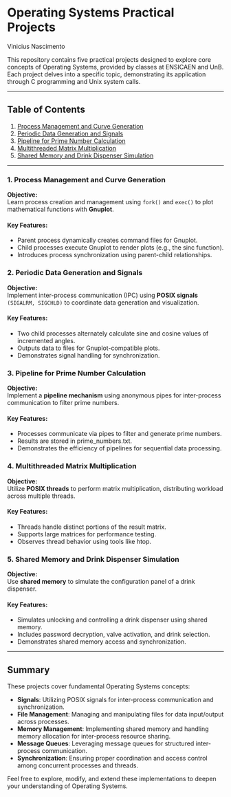 # Operating Systems Practical Projects
Vinicius Nascimento <br>

This repository contains five practical projects designed to explore core concepts of Operating Systems, provided by classes at ENSICAEN and UnB. Each project delves into a specific topic, demonstrating its application through C programming and Unix system calls.

---

## Table of Contents

1. [Process Management and Curve Generation](#1-process-management-and-curve-generation)
2. [Periodic Data Generation and Signals](#2-periodic-data-generation-and-signals)
3. [Pipeline for Prime Number Calculation](#4-pipeline-for-prime-number-calculation)
4. [Multithreaded Matrix Multiplication](#3-multithreaded-matrix-multiplication)
5. [Shared Memory and Drink Dispenser Simulation](#5-shared-memory-and-drink-dispenser-simulation)

---

### 1. Process Management and Curve Generation

**Objective:**  
Learn process creation and management using `fork()` and `exec()` to plot mathematical functions with **Gnuplot**.

#### Key Features:
- Parent process dynamically creates command files for Gnuplot.
- Child processes execute Gnuplot to render plots (e.g., the sinc function).
- Introduces process synchronization using parent-child relationships.

### 2. Periodic Data Generation and Signals

**Objective:**  
Implement inter-process communication (IPC) using **POSIX signals** `(SIGALRM, SIGCHLD)` to coordinate data generation and visualization.

#### Key Features:
- Two child processes alternately calculate sine and cosine values of incremented angles.
- Outputs data to files for Gnuplot-compatible plots.
- Demonstrates signal handling for synchronization.

### 3. Pipeline for Prime Number Calculation

**Objective:**  
Implement a **pipeline mechanism** using anonymous pipes for inter-process communication to filter prime numbers.

#### Key Features:
- Processes communicate via pipes to filter and generate prime numbers.
- Results are stored in prime_numbers.txt.
- Demonstrates the efficiency of pipelines for sequential data processing.

### 4. Multithreaded Matrix Multiplication

**Objective:**  
Utilize **POSIX threads** to perform matrix multiplication, distributing workload across multiple threads.

#### Key Features:
- Threads handle distinct portions of the result matrix.
- Supports large matrices for performance testing.
- Observes thread behavior using tools like htop.

### 5. Shared Memory and Drink Dispenser Simulation

**Objective:**  
Use **shared memory** to simulate the configuration panel of a drink dispenser.

#### Key Features:
- Simulates unlocking and controlling a drink dispenser using shared memory.
- Includes password decryption, valve activation, and drink selection.
- Demonstrates shared memory access and synchronization.

---

## Summary

These projects cover fundamental Operating Systems concepts:

- **Signals**: Utilizing POSIX signals for inter-process communication and synchronization.
- **File Management**: Managing and manipulating files for data input/output across processes.
- **Memory Management**: Implementing shared memory and handling memory allocation for inter-process resource sharing.
- **Message Queues**: Leveraging message queues for structured inter-process communication.
- **Synchronization**: Ensuring proper coordination and access control among concurrent processes and threads.

Feel free to explore, modify, and extend these implementations to deepen your understanding of Operating Systems.